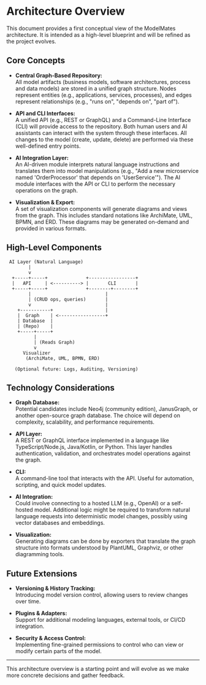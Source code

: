 # Architecture Overview

This document provides a first conceptual view of the ModelMates architecture. It is intended as a high-level blueprint and will be refined as the project evolves.

## Core Concepts

- **Central Graph-Based Repository:**  
  All model artifacts (business models, software architectures, process and data models) are stored in a unified graph structure. Nodes represent entities (e.g., applications, services, processes), and edges represent relationships (e.g., "runs on", "depends on", "part of").

- **API and CLI Interfaces:**  
  A unified API (e.g., REST or GraphQL) and a Command-Line Interface (CLI) will provide access to the repository. Both human users and AI assistants can interact with the system through these interfaces. All changes to the model (create, update, delete) are performed via these well-defined entry points.

- **AI Integration Layer:**  
  An AI-driven module interprets natural language instructions and translates them into model manipulations (e.g., "Add a new microservice named 'OrderProcessor' that depends on 'UserService'"). The AI module interfaces with the API or CLI to perform the necessary operations on the graph.

- **Visualization & Export:**  
  A set of visualization components will generate diagrams and views from the graph. This includes standard notations like ArchiMate, UML, BPMN, and ERD. These diagrams may be generated on-demand and provided in various formats.

## High-Level Components

```text
 AI Layer (Natural Language)
        |
        v
  +-----+-----+              +-----------------+
  |   API     | <----------> |       CLI       |
  +-----+-----+              +--------+--------+
        |                           |
        | (CRUD ops, queries)       |
        v                           |
    +-----------+                   |
    |  Graph    | <-----------------+
    | Database  |
    | (Repo)    |
    +-----+-----+
          |
          | (Reads Graph)
          v
      Visualizer
       (ArchiMate, UML, BPMN, ERD)

   (Optional future: Logs, Auditing, Versioning)
```

## Technology Considerations

- **Graph Database:**  
  Potential candidates include Neo4j (community edition), JanusGraph, or another open-source graph database. The choice will depend on complexity, scalability, and performance requirements.

- **API Layer:**  
  A REST or GraphQL interface implemented in a language like TypeScript/Node.js, Java/Kotlin, or Python. This layer handles authentication, validation, and orchestrates model operations against the graph.

- **CLI:**  
  A command-line tool that interacts with the API. Useful for automation, scripting, and quick model updates.

- **AI Integration:**  
  Could involve connecting to a hosted LLM (e.g., OpenAI) or a self-hosted model. Additional logic might be required to transform natural language requests into deterministic model changes, possibly using vector databases and embeddings.

- **Visualization:**  
  Generating diagrams can be done by exporters that translate the graph structure into formats understood by PlantUML, Graphviz, or other diagramming tools.

## Future Extensions

- **Versioning & History Tracking:**  
  Introducing model version control, allowing users to review changes over time.

- **Plugins & Adapters:**  
  Support for additional modeling languages, external tools, or CI/CD integration.

- **Security & Access Control:**  
  Implementing fine-grained permissions to control who can view or modify certain parts of the model.

---

This architecture overview is a starting point and will evolve as we make more concrete decisions and gather feedback.
